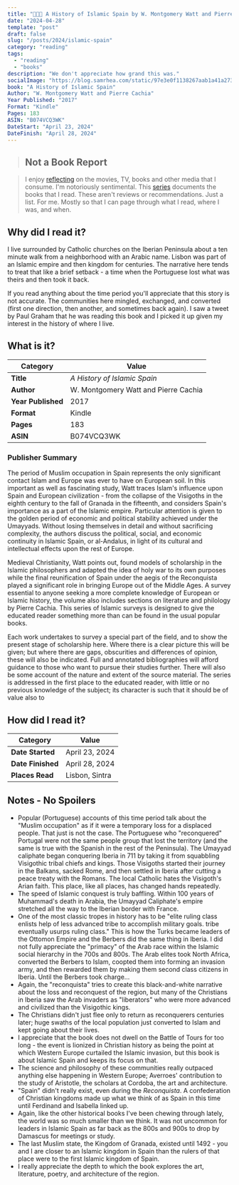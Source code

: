 ```yaml
---
title: "🕌🇪🇸 A History of Islamic Spain by W. Montgomery Watt and Pierre Cachia"
date: "2024-04-28"
template: "post"
draft: false
slug: "/posts/2024/islamic-spain"
category: "reading"
tags:
  - "reading"
  - "books"
description: "We don't appreciate how grand this was."
socialImage: "https://blog.samrhea.com/static/97e3e0f1138267aab1a41a27307af5fb/18ee2/photo.avif"
book: "A History of Islamic Spain"
Author: "W. Montgomery Watt and Pierre Cachia"
Year Published: "2017"
Format: "Kindle"
Pages: 183
ASIN: "B074VCQ3WK"
DateStart: "April 23, 2024"
DateFinish: "April 28, 2024"
---
```


> ## Not a Book Report

> I enjoy [reflecting](https://blog.samrhea.com/posts/2019/analyze-media-habits) on the movies, TV, books and other media that I consume. I'm notoriously sentimental. This [series](https://blog.samrhea.com/category/reading) documents the books that I read. These aren't reviews or recommendations. Just a list. For me. Mostly so that I can page through what I read, where I was, and when.

## Why did I read it?

I live surrounded by Catholic churches on the Iberian Peninsula about a ten minute walk from a neighborhood with an Arabic name. Lisbon was part of an Islamic empire and then kingdom for centuries. The narrative here tends to treat that like a brief setback - a time when the Portuguese lost what was theirs and then took it back.

If you read anything about the time period you'll appreciate that this story is not accurate. The communities here mingled, exchanged, and converted (first one direction, then another, and sometimes back again). I saw a tweet by Paul Graham that he was reading this book and I picked it up given my interest in the history of where I live.

## What is it?

|Category|Value|
|---|---|
|**Title**|*A History of Islamic Spain*|
|**Author**|W. Montgomery Watt and Pierre Cachia|
|**Year Published**|2017|
|**Format**|Kindle|
|**Pages**|183|
|**ASIN**|B074VCQ3WK|

### Publisher Summary

The period of Muslim occupation in Spain represents the only significant contact Islam and Europe was ever to have on European soil. In this important as well as fascinating study, Watt traces Islam's influence upon Spain and European civilization - from the collapse of the Visigoths in the eighth century to the fall of Granada in the fifteenth, and considers Spain's importance as a part of the Islamic empire. Particular attention is given to the golden period of economic and political stability achieved under the Umayyads. Without losing themselves in detail and without sacrificing complexity, the authors discuss the political, social, and economic continuity in Islamic Spain, or al-Andalus, in light of its cultural and intellectual effects upon the rest of Europe.

Medieval Christianity, Watt points out, found models of scholarship in the Islamic philosophers and adapted the idea of holy war to its own purposes while the final reunification of Spain under the aegis of the Reconquista played a significant role in bringing Europe out of the Middle Ages. A survey essential to anyone seeking a more complete knowledge of European or Islamic history, the volume also includes sections on literature and philology by Pierre Cachia. This series of Islamic surveys is designed to give the educated reader something more than can be found in the usual popular books.

Each work undertakes to survey a special part of the field, and to show the present stage of scholarship here. Where there is a clear picture this will be given; but where there are gaps, obscurities and differences of opinion, these will also be indicated. Full and annotated bibliographies will afford guidance to those who want to pursue their studies further. There will also be some account of the nature and extent of the source material. The series is addressed in the first place to the educated reader, with little or no previous knowledge of the subject; its character is such that it should be of value also to

## How did I read it?

|Category|Value|
|---|---|
|**Date Started**|April 23, 2024|
|**Date Finished**|April 28, 2024|
|**Places Read**|Lisbon, Sintra|

## Notes - No Spoilers

* Popular (Portuguese) accounts of this time period talk about the "Muslim occupation" as if it were a temporary loss for a displaced people. That just is not the case. The Portuguese who "reconquered" Portugal were not the same people group that lost the territory (and the same is true with the Spanish in the rest of the Peninsula). The Umayyad caliphate began conquering Iberia in 711 by taking it from squabbling Visigothic tribal chiefs and kings. Those Visigoths started their journey in the Balkans, sacked Rome, and then settled in Iberia after cutting a peace treaty with the Romans. The local Catholic hates the Visigoth's Arian faith. This place, like all places, has changed hands repeatedly.
* The speed of Islamic conquest is truly baffling. Within 100 years of Muhammad's death in Arabia, the Umayyad Caliphate's empire stretched all the way to the Iberian border with France.
* One of the most classic tropes in history has to be "elite ruling class enlists help of less advanced tribe to accomplish military goals. tribe eventually usurps ruling class." This is how the Turks became leaders of the Ottomon Empire and the Berbers did the same thing in Iberia. I did not fully appreciate the "primacy" of the Arab race within the Islamic social hierarchy in the 700s and 800s. The Arab elites took North Africa, converted the Berbers to Islam, coopted them into forming an invasion army, and then rewarded them by making them second class citizens in Iberia. Until the Berbers took charge...
* Again, the "reconquista" tries to create this black-and-white narrative about the loss and reconquest of the region, but many of the Christians in Iberia saw the Arab invaders as "liberators" who were more advanced and civilized than the Visigothic kings.
* The Christians didn't just flee only to return as reconquerers centuries later; huge swaths of the local population just converted to Islam and kept going about their lives.
* I appreciate that the book does not dwell on the Battle of Tours for too long - the event is lionized in Christian history as being the point at which Western Europe curtailed the Islamic invasion, but this book is about Islamic Spain and keeps its focus on that.
* The science and philosophy of these communities really outpaced anything else happening in Western Europe; Averroes' contribution to the study of Aristotle, the scholars at Cordoba, the art and architecture.
* "Spain" didn't really exist, even during the _Reconquista_. A confederation of Christian kingdoms made up what we think of as Spain in this time until Ferdinand and Isabella linked up.
* Again, like the other historical books I've been chewing through lately, the world was so much smaller than we think. It was not uncommon for leaders in Islamic Spain as far back as the 800s and 900s to drop by Damascus for meetings or study.
* The last Muslim state, the Kingdom of Granada, existed until 1492 - you and I are closer to an Islamic kingdom in Spain than the rulers of that place were to the first Islamic kingdom of Spain.
* I really appreciate the depth to which the book explores the art, literature, poetry, and architecture of the region.
